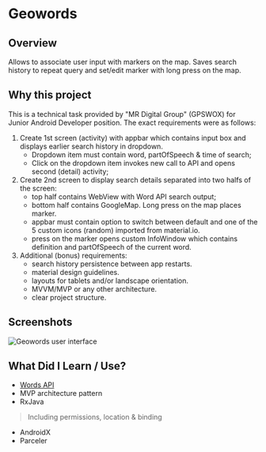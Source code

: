 # Geowords

## Overview
Allows to associate user input with markers on the map. Saves search history to repeat query and set/edit marker with long press on the map.

## Why this project
This is a technical task provided by "MR Digital Group" (GPSWOX) for Junior Android Developer position. The exact requirements were as follows:
1. Create 1st screen (activity) with appbar which contains input box and displays earlier search history in dropdown.
   * Dropdown item must contain word, partOfSpeech & time of search;
   * Click on the dropdown item invokes new call to API and opens second (detail) activity;
2. Create 2nd screen to display search details separated into two halfs of the screen:
   * top half contains WebView with Word API search output;
   * bottom half contains GoogleMap. Long press on the map places marker.
   * appbar must contain option to switch between default and one of the 5 custom icons (random) imported from material.io.
   * press on the marker opens custom InfoWindow which contains definition and partOfSpeech of the current word.
3. Additional (bonus) requirements:
   * search history persistence between app restarts.
   * material design guidelines.
   * layouts for tablets and/or landscape orientation.
   * MVVM/MVP or any other architecture.
   * clear project structure.

## Screenshots
![Geowords user interface](https://image.ibb.co/dfKiML/geowords-app.jpg "Geowords user interface")

## What Did I Learn / Use?
- [Words API](https://www.wordsapi.com/docs/?javascript#introduction)
- MVP architecture pattern
- RxJava
> Including permissions, location & binding
- AndroidX
- Parceler